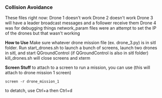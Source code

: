 ### Collision Avoidance

These files right now:
Drone 1 doesn't work
Drone 2 doesn't work
Drone 3 will have a leader broadcast messages and a follower receive them
Drone 4 was for debugging things
network_param files were an attempt to set the IP of the drones but that wasn't working



**How to Use**
Make sure whatever drone mission file (ex. drone_3.py) is in sitl folder. Run start_drones.sh to launch a bunch of screens, launch two drones in sitl, and start QGroundControl (if QGroundControl is also in sitl folder)
kill_drones.sh will close screens and xterm

**Screen Stuff**
to attach to a screen to run a mission, you can use (this will attach to drone mission 1 screen)
```
screen -r drone_mission_1
```
to detatch, use Ctrl+a then Ctrl+d

